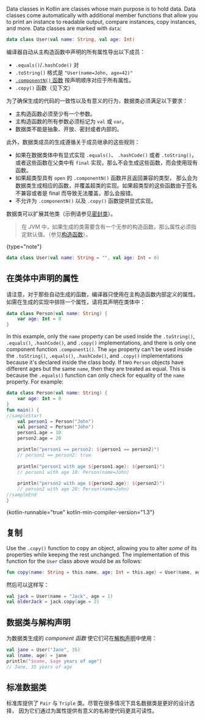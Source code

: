[//]: # (title: 数据类)

Data classes in Kotlin are classes whose main purpose is to hold data. Data classes come automatically with additional
member functions that allow you to print an instance to readable output, compare instances, copy instances, and more.
Data classes are marked with `data`:

```kotlin
data class User(val name: String, val age: Int)
```

编译器自动从主构造函数中声明的所有属性导出以下成员：

* `.equals()`/`.hashCode()` 对
* `.toString()` 格式是 `"User(name=John, age=42)"`
* [`.componentN()` 函数](destructuring-declarations.md) 按声明顺序对应于所有属性。
* `.copy()` 函数（见下文）

为了确保生成的代码的一致性以及有意义的行为，数据类必须满足以下要求：

* 主构造函数必须至少有一个参数。
* 主构造函数的所有参数必须标记为 `val` 或 `var`。
* 数据类不能是抽象、开放、密封或者内部的。

此外，数据类成员的生成遵循关于成员继承的这些规则：

* 如果在数据类体中有显式实现 `.equals()`、 `.hashCode()` 或者 `.toString()`，或者这些函数在父类中有
  `final` 实现，那么不会生成这些函数，而会使用现有<!--
  -->函数。
* 如果超类型具有 `open` 的 `.componentN()` 函数并且返回兼容的类型，
  那么会为数据类生成相应的函数，并覆盖超类的实现。如果超类型的这些函数<!--
  -->由于签名不兼容或者是 final 而导致无法覆盖，那么会报错。
* 不允许为 `.componentN()` 以及 `.copy()` 函数提供显式实现。

数据类可以扩展其他类（示例请参见[密封类](sealed-classes.md)）。

> 在 JVM 中，如果生成的类需要含有一个无参的构造函数，那么属性<!--
> -->必须指定默认值。（参见[构造函数](classes.md#构造函数)）。
>
{type="note"}

```kotlin
data class User(val name: String = "", val age: Int = 0)
```

## 在类体中声明的属性

请注意，对于那些自动生成的函数，编译器只使用在主构造函数内部定义的属性。
如需在生成的实现中排除一个属性，请将其声明在类体中：

```kotlin
data class Person(val name: String) {
    var age: Int = 0
}
```

In this example, only the `name` property can be used inside the `.toString()`, `.equals()`, `.hashCode()`, and `.copy()` implementations,
and there is only one component function `.component1()`. The `age` property can't be used inside the `.toString()`, 
`.equals()`, `.hashCode()`, and `.copy()` implementations because it's declared inside the class body. If two `Person` 
objects have different ages but the same `name`, then they are treated as equal. This is because the `.equals()` function
can only check for equality of the `name` property. For example:

```kotlin
data class Person(val name: String) {
    var age: Int = 0
}
fun main() {
//sampleStart
    val person1 = Person("John")
    val person2 = Person("John")
    person1.age = 10
    person2.age = 20

    println("person1 == person2: ${person1 == person2}")
    // person1 == person2: true
  
    println("person1 with age ${person1.age}: ${person1}")
    // person1 with age 10: Person(name=John)
  
    println("person2 with age ${person2.age}: ${person2}")
    // person2 with age 20: Person(name=John)
//sampleEnd
}
```
{kotlin-runnable="true" kotlin-min-compiler-version="1.3"}

## 复制

Use the `.copy()` function to copy an object, allowing you to alter _some_ of its properties while keeping the rest unchanged. The implementation of this function for the `User` class above would be as follows:

```kotlin
fun copy(name: String = this.name, age: Int = this.age) = User(name, age)
```

然后可以这样写：

```kotlin
val jack = User(name = "Jack", age = 1)
val olderJack = jack.copy(age = 2)
```

## 数据类与解构声明

为数据类生成的 _component 函数_ 使它们可在[解构声明](destructuring-declarations.md)中使用：

```kotlin
val jane = User("Jane", 35)
val (name, age) = jane
println("$name, $age years of age") 
// Jane, 35 years of age
```

## 标准数据类

标准库提供了 `Pair` 与 `Triple` 类。尽管在很多情况下具名数据类是更好的设计选择，
因为它们通过为属性提供有意义的名称使代码更具可读性。

